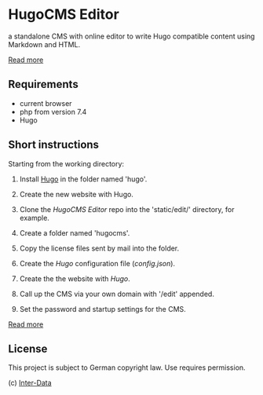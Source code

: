 # HugoCMS Editor
a standalone CMS with online editor to write Hugo compatible content using Markdown and HTML.

[Read more](https://hugoeditor.com/en/)

## Requirements

- current browser
- php from version 7.4
- Hugo

## Short instructions

Starting from the working directory:

1. Install [Hugo](https://gohugo.io/) in the folder named 'hugo'.

2. Create the new website with Hugo.

3. Clone the *HugoCMS Editor* repo into the 'static/edit/' directory, for example.

4. Create a folder named 'hugocms'.

5. Copy the license files sent by mail into the folder.

6. Create the *Hugo* configuration file (*config.json*).

7. Create the the website with *Hugo*.

8. Call up the CMS via your own domain with '/edit' appended.

9. Set the password and startup settings for the CMS.

[Read more](https://hugoeditor.com/en/install-use/)

## License

This project is subject to German copyright law.
Use requires permission.

(c) [Inter-Data](https://inter-data.de/)
